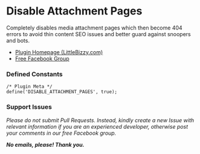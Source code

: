 # Disable Attachment Pages

Completely disables media attachment pages which then become 404 errors to avoid thin content SEO issues and better guard against snoopers and bots.

* [Plugin Homepage (LittleBizzy.com)](https://www.littlebizzy.com/plugins/disable-attachment-pages)
* [Free Facebook Group](https://www.facebook.com/groups/littlebizzy/)

### Defined Constants

    /* Plugin Meta */
    define('DISABLE_ATTACHMENT_PAGES', true);

### Support Issues

*Please do not submit Pull Requests. Instead, kindly create a new Issue with relevant information if you are an experienced developer, otherwise post your comments in our free Facebook group.*

***No emails, please! Thank you.***
